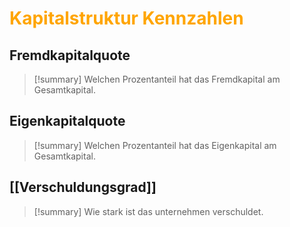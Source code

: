 # <font color="orange"> Kapitalstruktur Kennzahlen </font> 
## Fremdkapitalquote
>[!summary]
Welchen Prozentanteil hat das Fremdkapital am Gesamtkapital. 

## Eigenkapitalquote
>[!summary]
>Welchen Prozentanteil hat das Eigenkapital am Gesamtkapital. 

## [[Verschuldungsgrad]]
>[!summary]
>Wie stark ist das unternehmen verschuldet.
>







